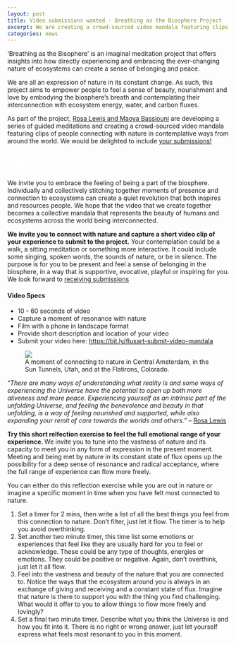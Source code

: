 ```yaml
---
layout: post
title: Video submissions wanted - Breathing as the Biosphere Project
excerpt: We are creating a crowd-sourced video mandala featuring clips of people connecting with nature in contemplative ways from around the world.  
categories: news
---
```


<script>
// Initialize each video container separately
document.addEventListener('DOMContentLoaded', function() {
    document.querySelectorAll('.video-container').forEach(container => {
        const thumbnail = container.querySelector('.video-thumbnail');
        const videoIframe = container.querySelector('.video-iframe');
        
        thumbnail.addEventListener('click', function() {
            thumbnail.style.display = 'none';
            videoIframe.style.display = 'block';
            
            // Reload iframe to ensure video starts playing
            const iframe = videoIframe.querySelector('iframe');
            const src = iframe.src;
            iframe.src = src;
        });
    });
});
</script>


‘Breathing as the Bisophere’ is an imaginal meditation project that offers insights into how directly experiencing and embracing the ever-changing nature of ecosystems can create a sense of belonging and peace. 

We are all an expression of nature in its constant change. As such, this project aims to empower people to feel a sense of beauty, nourishment and love by embodying the biosphere’s breath and contemplating their interconnection with ecosystem energy, water, and carbon fluxes.

As part of the project, <a href="https://fluxnetart.github.io/Rosa/">Rosa Lewis and Maoya Bassiouni</a> are developing a series of guided meditations and creating a crowd-sourced video mandala featuring clips of people connecting with nature in contemplative ways from around the world. We would be delighted to include <a href = "https://bit.ly/fluxart-submit-video-mandala">your submissions!</a>

<div class="video-container" id="video1">
    <div class="video-thumbnail" style="background-image: url('https://fluxnetart.github.io/images/mandala_examples.png');">
        <div class="play-button">
            <svg width="64" height="64" viewBox="0 0 24 24" fill="white">
                <path d="M8 5v14l11-7z"/>
            </svg>
        </div>
    </div>
    <div class="video-iframe" style="display: none;">
        <iframe src="https://drive.google.com/file/d/1MCijbiDhSBNlDYdRJEaATgirR2w8SMmQ/preview" frameborder="0" allowfullscreen></iframe>
    </div>
</div>
<figcaption>We invite you to embrace the feeling of being a part of the biosphere. Individually and collectively stitching together moments of presence and connection to ecosystems can create a quiet revolution that both inspires and resources people. We hope that the video that we create together becomes a collective mandala that represents the beauty of humans and ecosystems across the world being interconnected.</figcaption>

<b>We invite you to connect with nature and capture a short video clip of your experience to submit to the project.</b> Your contemplation could be a walk, a sitting meditation or something more interactive. It could include some singing, spoken words, the sounds of nature, or be in silence. The purpose is for you to be present and feel a sense of belonging in the biosphere, in a way that is supportive, evocative, playful or inspiring for you. We look forward to <a href = "https://bit.ly/fluxart-submit-video-mandala">receiving submissions</a>

<h4>Video Specs</h4>

* 10 - 60 seconds of video
* Capture a moment of resonance with nature
* Film with a phone in landscape format
* Provide short description and location of your video
* Submit your video here: <a href = "https://bit.ly/fluxart-submit-video-mandala">https://bit.ly/fluxart-submit-video-mandala</a>

<figure>
  <img src="https://fluxnetart.github.io/images/nature_moment_1.png">
  <figcaption>A moment of connecting to nature in Central Amsterdam, in the Sun Tunnels, Utah, and at the Flatirons, Colorado. </figcaption>
</figure>

“<i>There are many ways of understanding what reality is and some ways of experiencing the Universe have the potential to open up both more aliveness and more peace. Experiencing yourself as an intrinsic part of the unfolding Universe, and feeling the benevolence and beauty in that unfolding, is a way of feeling nourished and supported, while also expanding your remit of care towards the worlds and others.” </i> – <a href="https://fluxnetart.github.io/Rosa/">Rosa Lewis</a>

<b>Try this short relfection exercise to feel the full emotional range of your experience. </b>
We invite you to tune into the vastness of nature and its capacity to meet you in any form of expression in the present moment. Meeting and being met by nature in its constant state of flux opens up the possibility for a deep sense of resonance and radical acceptance, where the full range of experience can flow more freely. 

You can either do this reflection exercise while you are out in nature or imagine a specific moment in time when you have felt most connected to nature.

1. Set a timer for 2 mins, then write a list of all the best things you feel from this connection to nature. Don’t filter, just let it flow. The timer is to help you avoid overthinking.
2. Set another two minute timer, this time list some emotions or experiences that feel like they are usually hard for you to feel or acknowledge. These could be any type of thoughts, energies or emotions. They could be positive or negative. Again, don’t overthink, just let it all flow.
3. Feel into the vastness and beauty of the nature that you are connected to. Notice the ways that the ecosystem around you is always in an exchange of giving and receiving and a constant state of flux. Imagine that nature is there to support you with the thing you find challenging. What would it offer to you to allow things to flow more freely and lovingly?
4. Set a final two minute timer. Describe what you think the Universe is and how you fit into it. There is no right or wrong answer, just let yourself express what feels most resonant to you in this moment.


